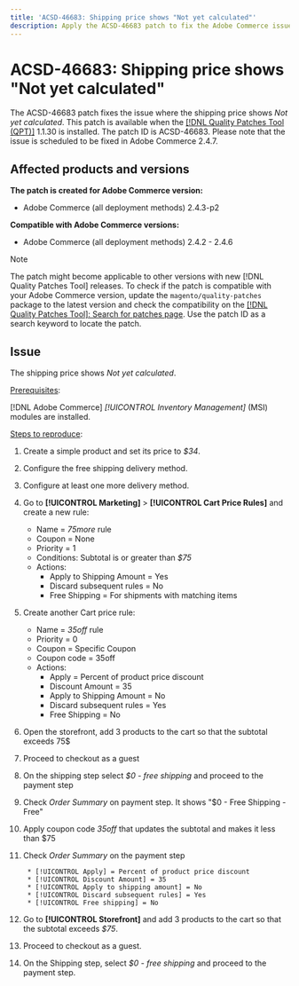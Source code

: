 ```yaml
---
title: 'ACSD-46683: Shipping price shows "Not yet calculated"'
description: Apply the ACSD-46683 patch to fix the Adobe Commerce issue where the shipping price shows *Not yet calculated*.
---
```

# ACSD-46683: Shipping price shows "Not yet calculated"

The ACSD-46683 patch fixes the issue where the shipping price shows *Not yet calculated*. This patch is available when the [[!DNL Quality Patches Tool (QPT)]](/help/announcements/adobe-commerce-announcements/magento-quality-patches-released-new-tool-to-self-serve-quality-patches.md) 1.1.30 is installed. The patch ID is ACSD-46683. Please note that the issue is scheduled to be fixed in Adobe Commerce 2.4.7.

## Affected products and versions

**The patch is created for Adobe Commerce version:**

* Adobe Commerce (all deployment methods) 2.4.3-p2

**Compatible with Adobe Commerce versions:**

* Adobe Commerce (all deployment methods) 2.4.2 - 2.4.6

>[!NOTE]
>
>The patch might become applicable to other versions with new [!DNL Quality Patches Tool] releases. To check if the patch is compatible with your Adobe Commerce version, update the `magento/quality-patches` package to the latest version and check the compatibility on the [[!DNL Quality Patches Tool]: Search for patches page](https://experienceleague.adobe.com/tools/commerce-quality-patches/index.html). Use the patch ID as a search keyword to locate the patch.

## Issue

The shipping price shows *Not yet calculated*.

<u>Prerequisites</u>:

[!DNL Adobe Commerce] *[!UICONTROL Inventory Management]* (MSI) modules are installed.

<u>Steps to reproduce</u>:

1. Create a simple product and set its price to *$34*.
1. Configure the free shipping delivery method.
1. Configure at least one more delivery method.
1. Go to **[!UICONTROL Marketing]** > **[!UICONTROL Cart Price Rules]** and create a new rule:
    * Name = *75more* rule
    * Coupon = None
    * Priority = 1
    * Conditions: Subtotal is or greater than *$75*
    * Actions:
        * Apply to Shipping Amount = Yes
        * Discard subsequent rules = No
        * Free Shipping = For shipments with matching items
1. Create another Cart price rule:
    * Name = *35off* rule
    * Priority = 0
    * Coupon = Specific Coupon
    * Coupon code = 35off
    * Actions:
        * Apply = Percent of product price discount
        * Discount Amount = 35
        * Apply to Shipping Amount = No
        * Discard subsequent rules = Yes
        * Free Shipping = No
1. Open the storefront, add 3 products to the cart so that the subtotal exceeds 75$
1. Proceed to checkout as a guest
1. On the shipping step select *$0 - free shipping* and proceed to the payment step
1. Check *Order Summary* on payment step. It shows "$0 - Free Shipping - Free"
1. Apply coupon code *35off* that updates the subtotal and makes it less than $75
1. Check *Order Summary* on the payment step





    
        * [!UICONTROL Apply] = Percent of product price discount
        * [!UICONTROL Discount Amount] = 35
        * [!UICONTROL Apply to shipping amount] = No
        * [!UICONTROL Discard subsequent rules] = Yes
        * [!UICONTROL Free shipping] = No 
1. Go to **[!UICONTROL Storefront]** and add 3 products to the cart so that the subtotal exceeds *$75*.
1. Proceed to checkout as a guest.
1. On the Shipping step, select *$0 - free shipping* and proceed to the payment step.
